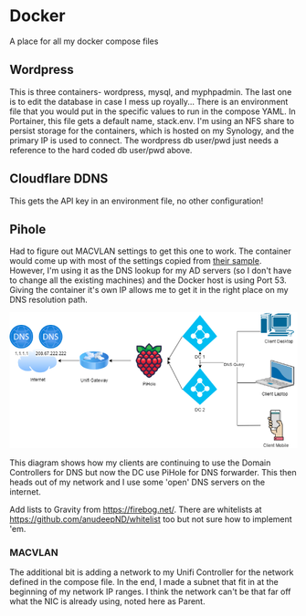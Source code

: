 # Docker
A place for all my docker compose files

## Wordpress
This is three containers- wordpress, mysql, and myphpadmin. The last one is to edit the database in case I mess up royally...
There is an environment file that you would put in the specific values to run in the compose YAML. In Portainer, this file gets a default name, stack.env. I'm using an NFS share to persist storage for the containers, which is hosted on my Synology, and the primary IP is used to connect. The wordpress db user/pwd just needs a reference to the hard coded db user/pwd above.

## Cloudflare DDNS
This gets the API key in an environment file, no other configuration!

## Pihole
Had to figure out MACVLAN settings to get this one to work. The container would come up with most of the settings copied from [their sample](https://github.com/pi-hole/docker-pi-hole/blob/master/examples/docker-compose.yml.example). However, I'm using it as the DNS lookup for my AD servers (so I don't have to change all the existing machines) and the Docker host is using Port 53. Giving the container it's own IP allows me to get it in the right place on my DNS resolution path.

![Diagram of network, going from the public DNS servers, to the cloud, to my router/firewall to my Pihole to my two domain controllers to many clients](https://github.com/chinkes5/Docker/blob/main/dns-network.drawio.png)

This diagram shows how my clients are continuing to use the Domain Controllers for DNS but now the DC use PiHole for DNS forwarder. This then heads out of my network and I use some 'open' DNS servers on the internet.

Add lists to Gravity from https://firebog.net/. There are whitelists at https://github.com/anudeepND/whitelist too but not sure how to implement 'em.

### MACVLAN
The additional bit is adding a network to my Unifi Controller for the network defined in the compose file. In the end, I made a subnet that fit in at the beginning of my network IP ranges. I think the network can't be that far off what the NIC is already using, noted here as Parent.